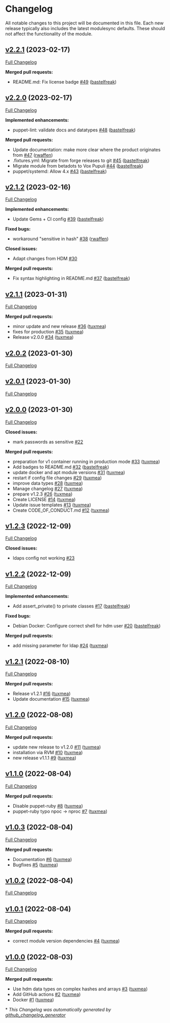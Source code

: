 # Changelog

All notable changes to this project will be documented in this file.
Each new release typically also includes the latest modulesync defaults.
These should not affect the functionality of the module.

## [v2.2.1](https://github.com/voxpupuli/puppet-hdm/tree/v2.2.1) (2023-02-17)

[Full Changelog](https://github.com/voxpupuli/puppet-hdm/compare/v2.2.0...v2.2.1)

**Merged pull requests:**

- README.md: Fix license badge [\#49](https://github.com/voxpupuli/puppet-hdm/pull/49) ([bastelfreak](https://github.com/bastelfreak))

## [v2.2.0](https://github.com/voxpupuli/puppet-hdm/tree/v2.2.0) (2023-02-17)

[Full Changelog](https://github.com/voxpupuli/puppet-hdm/compare/v2.1.2...v2.2.0)

**Implemented enhancements:**

- puppet-lint: validate docs and datatypes [\#48](https://github.com/voxpupuli/puppet-hdm/pull/48) ([bastelfreak](https://github.com/bastelfreak))

**Merged pull requests:**

- Update documentation: make more clear where the product originates from [\#47](https://github.com/voxpupuli/puppet-hdm/pull/47) ([rwaffen](https://github.com/rwaffen))
- .fixtures.yml: Migrate from forge releases to git [\#45](https://github.com/voxpupuli/puppet-hdm/pull/45) ([bastelfreak](https://github.com/bastelfreak))
- Migrate module from betadots to Vox Pupuli [\#44](https://github.com/voxpupuli/puppet-hdm/pull/44) ([bastelfreak](https://github.com/bastelfreak))
- puppet/systemd: Allow 4.x [\#43](https://github.com/voxpupuli/puppet-hdm/pull/43) ([bastelfreak](https://github.com/bastelfreak))

## [v2.1.2](https://github.com/voxpupuli/puppet-hdm/tree/v2.1.2) (2023-02-16)

[Full Changelog](https://github.com/voxpupuli/puppet-hdm/compare/v2.1.1...v2.1.2)

**Implemented enhancements:**

- Update Gems + CI config [\#39](https://github.com/voxpupuli/puppet-hdm/pull/39) ([bastelfreak](https://github.com/bastelfreak))

**Fixed bugs:**

- workaround "sensitive in hash" [\#38](https://github.com/voxpupuli/puppet-hdm/pull/38) ([rwaffen](https://github.com/rwaffen))

**Closed issues:**

- Adapt changes from HDM [\#30](https://github.com/voxpupuli/puppet-hdm/issues/30)

**Merged pull requests:**

- Fix syntax highlighting in README.md [\#37](https://github.com/voxpupuli/puppet-hdm/pull/37) ([bastelfreak](https://github.com/bastelfreak))

## [v2.1.1](https://github.com/voxpupuli/puppet-hdm/tree/v2.1.1) (2023-01-31)

[Full Changelog](https://github.com/voxpupuli/puppet-hdm/compare/v2.0.2...v2.1.1)

**Merged pull requests:**

- minor update and new release [\#36](https://github.com/voxpupuli/puppet-hdm/pull/36) ([tuxmea](https://github.com/tuxmea))
- fixes for production [\#35](https://github.com/voxpupuli/puppet-hdm/pull/35) ([tuxmea](https://github.com/tuxmea))
- Release v2.0.0 [\#34](https://github.com/voxpupuli/puppet-hdm/pull/34) ([tuxmea](https://github.com/tuxmea))

## [v2.0.2](https://github.com/voxpupuli/puppet-hdm/tree/v2.0.2) (2023-01-30)

[Full Changelog](https://github.com/voxpupuli/puppet-hdm/compare/v2.0.1...v2.0.2)

## [v2.0.1](https://github.com/voxpupuli/puppet-hdm/tree/v2.0.1) (2023-01-30)

[Full Changelog](https://github.com/voxpupuli/puppet-hdm/compare/v2.0.0...v2.0.1)

## [v2.0.0](https://github.com/voxpupuli/puppet-hdm/tree/v2.0.0) (2023-01-30)

[Full Changelog](https://github.com/voxpupuli/puppet-hdm/compare/v1.2.3...v2.0.0)

**Closed issues:**

- mark passwords as sensitive [\#22](https://github.com/voxpupuli/puppet-hdm/issues/22)

**Merged pull requests:**

- preparation for v1 container running in production mode [\#33](https://github.com/voxpupuli/puppet-hdm/pull/33) ([tuxmea](https://github.com/tuxmea))
- Add badges to README.md [\#32](https://github.com/voxpupuli/puppet-hdm/pull/32) ([bastelfreak](https://github.com/bastelfreak))
- update docker and apt module versions [\#31](https://github.com/voxpupuli/puppet-hdm/pull/31) ([tuxmea](https://github.com/tuxmea))
- restart if config file changes [\#29](https://github.com/voxpupuli/puppet-hdm/pull/29) ([tuxmea](https://github.com/tuxmea))
- improve data types [\#28](https://github.com/voxpupuli/puppet-hdm/pull/28) ([tuxmea](https://github.com/tuxmea))
- Manage changelog [\#27](https://github.com/voxpupuli/puppet-hdm/pull/27) ([tuxmea](https://github.com/tuxmea))
- prepare v1.2.3 [\#26](https://github.com/voxpupuli/puppet-hdm/pull/26) ([tuxmea](https://github.com/tuxmea))
- Create LICENSE [\#14](https://github.com/voxpupuli/puppet-hdm/pull/14) ([tuxmea](https://github.com/tuxmea))
- Update issue templates [\#13](https://github.com/voxpupuli/puppet-hdm/pull/13) ([tuxmea](https://github.com/tuxmea))
- Create CODE\_OF\_CONDUCT.md [\#12](https://github.com/voxpupuli/puppet-hdm/pull/12) ([tuxmea](https://github.com/tuxmea))

## [v1.2.3](https://github.com/voxpupuli/puppet-hdm/tree/v1.2.3) (2022-12-09)

[Full Changelog](https://github.com/voxpupuli/puppet-hdm/compare/v1.2.2...v1.2.3)

**Closed issues:**

- ldaps config not working [\#23](https://github.com/voxpupuli/puppet-hdm/issues/23)

## [v1.2.2](https://github.com/voxpupuli/puppet-hdm/tree/v1.2.2) (2022-12-09)

[Full Changelog](https://github.com/voxpupuli/puppet-hdm/compare/v1.2.1...v1.2.2)

**Implemented enhancements:**

- Add assert\_private\(\) to private classes [\#17](https://github.com/voxpupuli/puppet-hdm/pull/17) ([bastelfreak](https://github.com/bastelfreak))

**Fixed bugs:**

- Debian Docker: Configure correct shell for hdm user [\#20](https://github.com/voxpupuli/puppet-hdm/pull/20) ([bastelfreak](https://github.com/bastelfreak))

**Merged pull requests:**

- add missing parameter for ldap [\#24](https://github.com/voxpupuli/puppet-hdm/pull/24) ([tuxmea](https://github.com/tuxmea))

## [v1.2.1](https://github.com/voxpupuli/puppet-hdm/tree/v1.2.1) (2022-08-10)

[Full Changelog](https://github.com/voxpupuli/puppet-hdm/compare/v1.2.0...v1.2.1)

**Merged pull requests:**

- Release v1.2.1 [\#16](https://github.com/voxpupuli/puppet-hdm/pull/16) ([tuxmea](https://github.com/tuxmea))
- Update documentation [\#15](https://github.com/voxpupuli/puppet-hdm/pull/15) ([tuxmea](https://github.com/tuxmea))

## [v1.2.0](https://github.com/voxpupuli/puppet-hdm/tree/v1.2.0) (2022-08-08)

[Full Changelog](https://github.com/voxpupuli/puppet-hdm/compare/v1.1.0...v1.2.0)

**Merged pull requests:**

- update new release to v1.2.0 [\#11](https://github.com/voxpupuli/puppet-hdm/pull/11) ([tuxmea](https://github.com/tuxmea))
- installation via RVM [\#10](https://github.com/voxpupuli/puppet-hdm/pull/10) ([tuxmea](https://github.com/tuxmea))
- new release v1.1.1 [\#9](https://github.com/voxpupuli/puppet-hdm/pull/9) ([tuxmea](https://github.com/tuxmea))

## [v1.1.0](https://github.com/voxpupuli/puppet-hdm/tree/v1.1.0) (2022-08-04)

[Full Changelog](https://github.com/voxpupuli/puppet-hdm/compare/v1.0.3...v1.1.0)

**Merged pull requests:**

- Disable puppet-ruby [\#8](https://github.com/voxpupuli/puppet-hdm/pull/8) ([tuxmea](https://github.com/tuxmea))
- puppet-ruby typo npoc -\> nproc [\#7](https://github.com/voxpupuli/puppet-hdm/pull/7) ([tuxmea](https://github.com/tuxmea))

## [v1.0.3](https://github.com/voxpupuli/puppet-hdm/tree/v1.0.3) (2022-08-04)

[Full Changelog](https://github.com/voxpupuli/puppet-hdm/compare/v1.0.2...v1.0.3)

**Merged pull requests:**

- Documentation [\#6](https://github.com/voxpupuli/puppet-hdm/pull/6) ([tuxmea](https://github.com/tuxmea))
- Bugfixes [\#5](https://github.com/voxpupuli/puppet-hdm/pull/5) ([tuxmea](https://github.com/tuxmea))

## [v1.0.2](https://github.com/voxpupuli/puppet-hdm/tree/v1.0.2) (2022-08-04)

[Full Changelog](https://github.com/voxpupuli/puppet-hdm/compare/v1.0.1...v1.0.2)

## [v1.0.1](https://github.com/voxpupuli/puppet-hdm/tree/v1.0.1) (2022-08-04)

[Full Changelog](https://github.com/voxpupuli/puppet-hdm/compare/v1.0.0...v1.0.1)

**Merged pull requests:**

- correct module version dependencies [\#4](https://github.com/voxpupuli/puppet-hdm/pull/4) ([tuxmea](https://github.com/tuxmea))

## [v1.0.0](https://github.com/voxpupuli/puppet-hdm/tree/v1.0.0) (2022-08-03)

[Full Changelog](https://github.com/voxpupuli/puppet-hdm/compare/f617471f6dd589d2259a7760d64604f73c6268b0...v1.0.0)

**Merged pull requests:**

- Use hdm data types on complex hashes and arrays [\#3](https://github.com/voxpupuli/puppet-hdm/pull/3) ([tuxmea](https://github.com/tuxmea))
- Add GitHub actions [\#2](https://github.com/voxpupuli/puppet-hdm/pull/2) ([tuxmea](https://github.com/tuxmea))
- Docker [\#1](https://github.com/voxpupuli/puppet-hdm/pull/1) ([tuxmea](https://github.com/tuxmea))



\* *This Changelog was automatically generated by [github_changelog_generator](https://github.com/github-changelog-generator/github-changelog-generator)*

